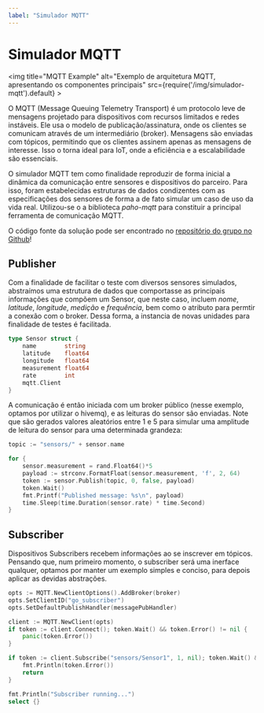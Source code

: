 ```yaml
---
label: "Simulador MQTT"
---
```


# Simulador MQTT

<img title="MQTT Example" alt="Exemplo de arquitetura MQTT, apresentando os componentes principais" src={require('/img/simulador-mqtt').default} >

O MQTT (Message Queuing Telemetry Transport) é um protocolo leve de mensagens projetado para dispositivos com recursos limitados e redes instáveis. Ele usa o modelo de publicação/assinatura, onde os clientes se comunicam através de um intermediário (broker). Mensagens são enviadas com tópicos, permitindo que os clientes assinem apenas as mensagens de interesse. Isso o torna ideal para IoT, onde a eficiência e a escalabilidade são essenciais.

O simulador MQTT tem como finalidade reproduzir de forma inicial a dinâmica da comunicação entre sensores e dispositivos do parceiro. Para isso, foram estabelecidas estruturas de dados condizentes com as especificações dos sensores de forma a de fato simular um caso de uso da vida real. Utilizou-se o a biblioteca _paho-mqtt_ para constituir a principal ferramenta de comunicação MQTT.

O código fonte da solução pode ser encontrado no [repositório do grupo no Github](https://github.com/Inteli-College/2024-T0002-EC09-G01/tree/main)!

## Publisher

Com a finalidade de facilitar o teste com diversos sensores simulados, abstraímos uma estrutura de dados que comportasse as principais informações que compõem um Sensor, que neste caso, incluem _nome_, _latitude_, _longitude_, _medição_ e _frequência_, bem como o atributo para permtir a conexão com o broker. Dessa forma, a instancia de novas unidades para finalidade de testes é facilitada.

```go
type Sensor struct {
	name        string
	latitude    float64
	longitude   float64
	measurement float64
	rate        int
	mqtt.Client
}
```

A comunicação é então iniciada com um broker público (nesse exemplo, optamos por utilizar o hivemq), e as leituras do sensor são enviadas. Note que são gerados valores aleatórios entre 1 e 5 para simular uma amplitude de leitura do sensor para uma determinada grandeza:

```go
topic := "sensors/" + sensor.name

for {
    sensor.measurement = rand.Float64()*5
    payload := strconv.FormatFloat(sensor.measurement, 'f', 2, 64)
    token := sensor.Publish(topic, 0, false, payload)
    token.Wait()
    fmt.Printf("Published message: %s\n", payload)
    time.Sleep(time.Duration(sensor.rate) * time.Second)
}
```

## Subscriber

Dispositivos Subscribers recebem informações ao se inscrever em tópicos. Pensando que, num primeiro momento, o subscriber será uma inerface qualquer, optamos por manter um exemplo simples e conciso, para depois aplicar as devidas abstrações.

```go
opts := MQTT.NewClientOptions().AddBroker(broker)
opts.SetClientID("go_subscriber")
opts.SetDefaultPublishHandler(messagePubHandler)

client := MQTT.NewClient(opts)
if token := client.Connect(); token.Wait() && token.Error() != nil {
    panic(token.Error())
}

if token := client.Subscribe("sensors/Sensor1", 1, nil); token.Wait() && token.Error() != nil {
    fmt.Println(token.Error())
    return
}

fmt.Println("Subscriber running...")
select {}
```